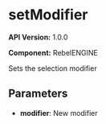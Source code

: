 # setModifier

**API Version:** 1.0.0

**Component:** RebelENGINE

Sets the selection modifier

## Parameters

- **modifier**: New modifier

